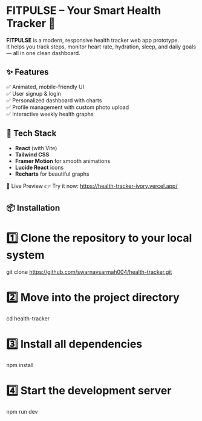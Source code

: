 # FITPULSE – Your Smart Health Tracker 🚀

**FITPULSE** is a modern, responsive health tracker web app prototype.  
It helps you track steps, monitor heart rate, hydration, sleep, and daily goals — all in one clean dashboard.



## ✨ Features

✅ Animated, mobile-friendly UI  
✅ User signup & login  
✅ Personalized dashboard with charts  
✅ Profile management with custom photo upload  
✅ Interactive weekly health graphs  



## 🚀 Tech Stack

- **React** (with Vite)  
- **Tailwind CSS**  
- **Framer Motion** for smooth animations  
- **Lucide React** icons  
- **Recharts** for beautiful graphs

🔗 Live Preview
👉 Try it now: https://health-tracker-ivory.vercel.app/

## 📦 Installation
# 1️⃣ Clone the repository to your local system
git clone https://github.com/swarnavsarmah004/health-tracker.git

# 2️⃣ Move into the project directory
cd health-tracker

# 3️⃣ Install all dependencies
npm install

# 4️⃣ Start the development server
npm run dev


